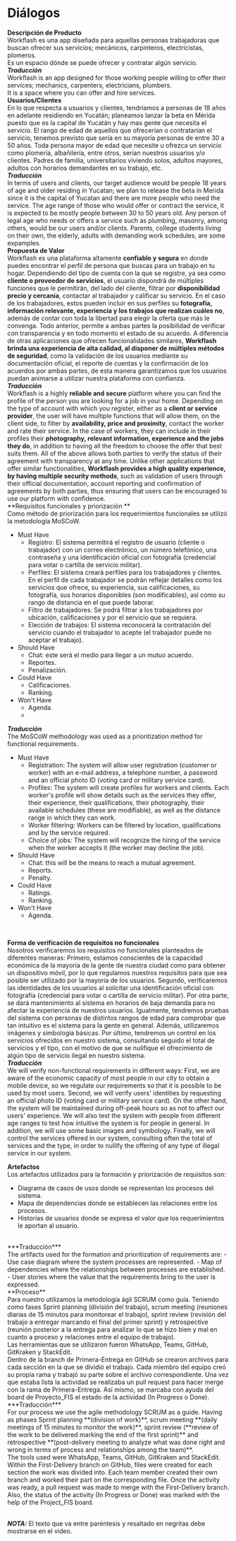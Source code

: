 <h1>Diálogos</h1>

**Descripción de Producto**
<br>
Workflash es una app diseñada para aquellas personas trabajadoras que buscan ofrecer sus servicios; mecánicos, carpinteros, electricistas, plomeros. <br>Es un espacio dónde se puede ofrecer y contratar algún servicio.<br>
***Traducción***<br>
Workflash is an app designed for those working people willing to offer their services; mechanics, carpenters, electricians, plumbers. <br>It is a space where you can offer and hire services.
<br>
**Usuarios/Clientes**
<br>
En lo que respecta a usuarios y clientes, tendríamos a personas de 18 años en adelante residiendo en Yucatán; planeamos lanzar la beta en Mérida puesto que es la capital de Yucatán y hay mas gente que necesita el servicio. El rango de edad de aquellos que ofrecerían o contratarían el servicio, tenemos previsto que sería en su mayoría personas de entre 30 a 50 años. 
Toda persona mayor de edad que necesite u ofrezca un servicio como plomería, albañilería, entre otros, serían nuestros usuarios y/o clientes. Padres de familia, universitarios viviendo solos, adultos mayores, adultos con horarios demandantes en su trabajo, etc. 
<br>
***Traducción***<br>
In terms of users and clients, our target audience would be people 18 years of age and older residing in Yucatan; we plan to release the beta in Merida since it is the capital of Yucatan and there are more people who need the service. The age range of those who would offer or contract the service, it is expected to be mostly people between 30 to 50 years old. 
Any person of legal age who needs or offers a service such as plumbing, masonry, among others, would be our users and/or clients. Parents, college students living on their own, the elderly, adults with demanding work schedules, are some expamples. 
<br>
**Propuesta de Valor**
<br>
Workflash es una plataforma altamente **confiable y segura** en donde puedes encontrar el perfil de persona que buscas para un trabajo en tu hogar. Dependiendo del tipo de cuenta con la que se registre, ya sea como **cliente o proveedor de servicios**, el usuario dispondrá de múltiples funciones que le permitirán, del lado del cliente, filtrar por **disponibilidad precio y cercanía**, contactar al trabajador y calificar su servicio. En el caso de los trabajadores, estos pueden incluir en sus perfiles su **fotografía, información relevante, experiencia y los trabajos que realizan cuáles no**, además de contar con toda la libertad para elegir la oferta que más le convenga. Todo anterior, permite a ambas partes la posibilidad de verificar con transparencia y en todo momento el estado de su acuerdo.
A diferencia de otras aplicaciones que ofrecen funcionalidades similares, **Workflash brinda una experiencia de alta calidad, al disponer de múltiples métodos de seguridad**, como la validación de los usuarios mediante su documentación oficial, el reporte de cuentas y la confirmación de los acuerdos por ambas partes, de esta manera garantizamos que los usuarios puedan animarse a utilizar nuestra plataforma con confianza.
<br>
***Traducción***<br>
Workflash is a highly **reliable and secure** platform where you can find the profile of the person you are looking for a job in your home. Depending on the type of account with which you register, either as a **client or service provider**, the user will have multiple functions that will allow them, on the client side, to filter by **availability, price and proximity**, contact the worker and rate their service. In the case of workers, they can include in their profiles their **photography, relevant information, experience and the jobs they do**, in addition to having all the freedom to choose the offer that best suits them. All of the above allows both parties to verify the status of their agreement with transparency at any time.
Unlike other applications that offer similar functionalities, **Workflash provides a high quality experience, by having multiple security methods**, such as validation of users through their official documentation, account reporting and confirmation of agreements by both parties, thus ensuring that users can be encouraged to use our platform with confidence.
<br>
**Requisitos funcionales y priorización **<br>
Como método de priorización para los requerimientos funcionales se utilizó la metodología MoSCoW. 
-   Must Have
    -   Registro: El sistema permitirá el registro de usuario (cliente o trabajador) con un correo electrónico, un número telefónico, una contraseña y una identificación oficial con fotografía (credencial para votar o cartilla de servicio militar).
    -   Perfiles: El sistema creará perfiles para los trabajadores y clientes. En el perfil de cada trabajador se podrán reflejar detalles como los servicios que ofrece, su experiencia, sus calificaciones, su fotografía, sus horarios disponibles (son modificables), así como su rango de distancia en el que puede laborar.
    -   Filtro de trabajadores: Se podrá filtrar a los trabajadores por ubicación, calificaciones y por el servicio que se requiera.
    -   Elección de trabajos: El sistema reconocerá la contratación del servicio cuando el trabajador lo acepte (el trabajador puede no aceptar el trabajo).
-   Should Have
    -   Chat: este será el medio para llegar a un mutuo acuerdo.
    -   Reportes.
    -   Penalización.
-   Could Have
    -   Calificaciones.
    -   Ranking.
-   Won't Have
    -   Agenda.
    - <br>
***Traducción***<br>
The MoSCoW methodology was used as a prioritization method for functional requirements. 
- Must Have
    - Registration: The system will allow user registration (customer or worker) with an e-mail address, a telephone number, a password and an official photo ID (voting card or military service card).
    - Profiles: The system will create profiles for workers and clients. Each worker's profile will show details such as the services they offer, their experience, their qualifications, their photography, their available schedules (these are modifiable), as well as the distance range in which they can work.
    - Worker filtering: Workers can be filtered by location, qualifications and by the service required.
    - Choice of jobs: The system will recognize the hiring of the service when the worker accepts it (the worker may decline the job).
- Should Have
    - Chat: this will be the means to reach a mutual agreement.
    - Reports.
    - Penalty.
- Could Have
    - Ratings.
    - Ranking.
- Won't Have
    - Agenda.
<br>

**Forma de verificación de requisitos no funcionales**<br> 
Nosotros verificaremos los requisitos no funcionales planteados de diferentes maneras: Primero, estamos conscientes de la capacidad económica de la mayoría de la gente de nuestra ciudad como para obtener un dispositivo móvil, por lo que regulamos nuestros requisitos para que sea posible ser utilizado por la mayoría de los usuarios. Segundo, verificaremos las identidades de los usuarios al solicitar una identificación oficial con fotografía (credencial para votar o cartilla de servicio militar).  Por otra parte,  se dará mantenimiento  al sistema en horarios de baja demanda para no afectar la experiencia de nuestros usuarios. Igualmente, tendremos pruebas del sistema con personas de distintos rangos de edad para comprobar que tan intuitivo es el sistema para la gente en general. Además, utilizaremos imágenes y simbología básicas. Por último, tendremos un control en los servicios ofrecidos en nuestro sistema, consultando seguido el total de servicios y el tipo, con el motivo de que se nulifique el ofrecimiento de algún tipo de servicio ilegal en nuestro sistema.<br>
***Traducción***<br>
We will verify non-functional requirements in different ways: First, we are aware of the economic capacity of most people in our city to obtain a mobile device, so we regulate our requirements so that it is possible to be used by most users. Second, we will verify users' identities by requesting an official photo ID (voting card or military service card).  On the other hand, the system will be maintained during off-peak hours so as not to affect our users' experience. We will also test the system with people from different age ranges to test how intuitive the system is for people in general. In addition, we will use some basic images and symbology. Finally, we will control the services offered in our system, consulting often the total of services and the type, in order to nullify the offering of any type of illegal service in our system.
<br>

**Artefactos**<br>
Los artefactos utilizados para la formación y priorización de requisitos son:
-   Diagrama de casos de usos donde se representan los procesos del sistema.
-   Mapa de dependencias donde se establecen las relaciones entre los procesos.
-   Historias de usuarios donde se expresa el valor que los requerimientos le aportan al usuario.
<br> 
***Traducción***<br>
The artifacts used for the formation and prioritization of requirements are:
- Use case diagram where the system processes are represented.
- Map of dependencies where the relationships between processes are established.
- User stories where the value that the requirements bring to the user is expressed.<br>
**Proceso**<br>
Para nuestro utilizamos la metodología ágil SCRUM como guía. Teniendo como fases Sprint planning (división del trabajo),  scrum meeting (reuniones diarias de 15 minutos para monitorear el trabajo), sprint review (revisión del trabajo a entregar marcando el final del primer sprint) y retrospective (reunión posterior a la entrega para analizar lo que se hizo bien y mal en cuanto a proceso y relaciones entre el equipo de trabajo).<br> Las herramientas que se utilizaron fueron WhatsApp, Teams, GitHub, GitKraken y StackEdit.<br>Dentro de la branch de Primera-Entrega en GitHub se crearon archivos para cada sección en la que se dividió el trabajo. Cada miembro del equipo creó su propia rama y trabajó su parte sobre el archivo correspondiente. Una vez que estaba lista la actividad se realizaba un pull request para hacer merge con la rama de Primera-Entrega. Así mismo, se marcaba con ayuda del board de Proyecto_FIS el estado de la actividad (In Progress o Done).<br>
***Traducción*** 
<br>For our process we use the agile methodology SCRUM as a guide. Having as phases Sprint planning **(division of work)**, scrum meeting **(daily meetings of 15 minutes to monitor the work)**, sprint review (**review of the work to be delivered marking the end of the first sprint)** and retrospective **(post-delivery meeting to analyze what was done right and wrong in terms of process and relationships among the team)**. <br>The tools used were WhatsApp, Teams, GitHub, GitKraken and StackEdit.<br>Within the First-Delivery branch on GitHub, files were created for each section the work was divided into. Each team member created their own branch and worked their part on the corresponding file. Once the activity was ready, a pull request was made to merge with the First-Delivery branch. Also, the status of the activity (In Progress or Done) was marked with the help of the Project_FIS board.

<br>***NOTA:*** El texto que va entre paréntesis y resaltado en negritas debe mostrarse en el video.

<!--stackedit_data:
eyJoaXN0b3J5IjpbMTMyMTc1ODEzMCw4NzgwMDMxNzIsLTE2Mz
k5NTQwNDUsMzUwNjU1MDUsLTIwMjMwODA2OTcsLTY1NzU2NDU4
LC0xNjc2NjM5OTE4LC03Mjk1MjA1NDEsNjE5OTMyMTIxLC05Mz
IzMTEyMjEsNzc5NTQ0NTMxXX0=
-->